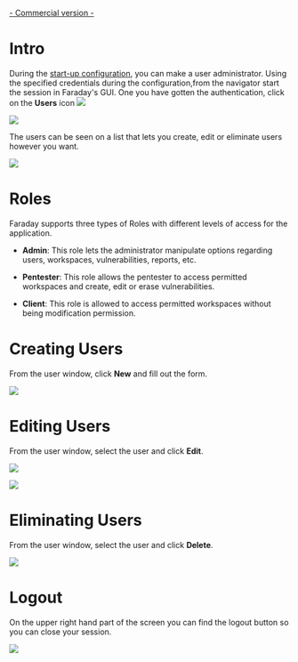 [- Commercial version -](https://www.faradaysec.com/#download)

# Intro

During the [start-up configuration](https://github.com/infobyte/faraday/wiki/Start-up-Configuration-%28Faraday-Server%29), you can make a user administrator. Using the specified credentials during the configuration,from the navigator start the session in Faraday's GUI. One you have gotten the authentication, click on the **Users** icon ![](https://raw.github.com/wiki/infobyte/faraday/images/faraday_users_icono.png)

![](https://raw.github.com/wiki/infobyte/faraday/images/faraday_users_login.png)

The users can be seen on a list that lets you create, edit or eliminate users however you want.

![](https://raw.github.com/wiki/infobyte/faraday/images/faraday_users_list.png)

# Roles

Faraday supports three types of Roles with different levels of access for the application.

* **Admin**: This role lets the administrator manipulate options regarding users, workspaces, vulnerabilities, reports, etc.

* **Pentester**: This role allows the pentester to access permitted workspaces and create, edit or erase vulnerabilities.

* **Client**: This role is allowed to access permitted workspaces without being modification permission.

# Creating Users

From the user window, click **New** and fill out the form.

![](https://raw.github.com/wiki/infobyte/faraday/images/faraday_users_new.png)

# Editing Users

From the user window, select the user and click **Edit**.

![](https://raw.github.com/wiki/infobyte/faraday/images/faraday_users_prevedit.png)

![](https://raw.github.com/wiki/infobyte/faraday/images/faraday_users_edit.png)

# Eliminating Users

From the user window, select the user and click **Delete**.

![](https://raw.github.com/wiki/infobyte/faraday/images/faraday_users_delete.png)

# Logout

On the upper right hand part of the screen you can find the logout button so you can close your session.

![](https://raw.github.com/wiki/infobyte/faraday/images/faraday_users_logout.png)
 
